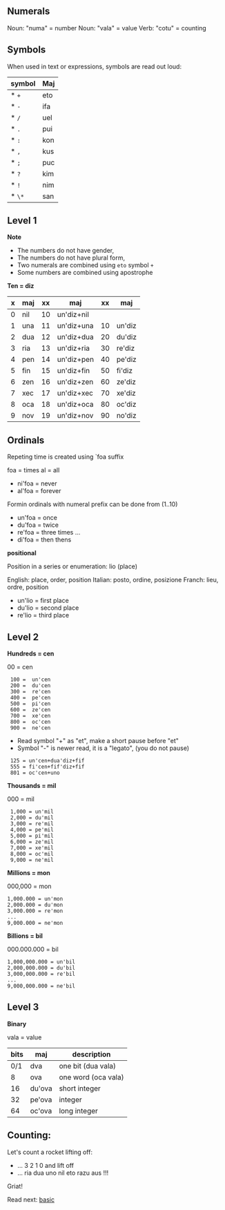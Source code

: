 ## Numerals 

Noun: "numa" = number
Noun: "vala" = value
Verb: "cotu" = counting

## Symbols

When used in text or expressions, symbols are read out loud:

symbol | Maj
-------|---------------------------
* `+`  | eto
* `-`  | ifa
* `/`  | uel
* `.`  | pui
* `:`  | kon
* `,`  | kus
* `;`  | puc
* `?`  | kim
* `!`  | nim
* `\*` | san

## Level 1

**Note** 

* The numbers do not have gender,
* The numbers do not have plural form,
* Two numerals are combined using `eto` symbol `+`
* Some numbers are combined using apostrophe 

**Ten = diz** 

x | maj  | xx | maj           | xx | maj     |
--|------|----|---------------|----|---------|
0 | nil  | 10 | un'diz+nil    |    |         |
1 | una  | 11 | un'diz+una    | 10 | un'diz  |
2 | dua  | 12 | un'diz+dua    | 20 | du'diz  |
3 | ria  | 13 | un'diz+ria    | 30 | re'diz  |
4 | pen  | 14 | un'diz+pen    | 40 | pe'diz  |
5 | fin  | 15 | un'diz+fin    | 50 | fi'diz  |
6 | zen  | 16 | un'diz+zen    | 60 | ze'diz  |
7 | xec  | 17 | un'diz+xec    | 70 | xe'diz  |
8 | oca  | 18 | un'diz+oca    | 80 | oc'diz  |
9 | nov  | 19 | un'diz+nov    | 90 | no'diz  | 
           
## Ordinals
         
Repeting time is created using `foa suffix

foa  = times
al   = all

* ni'foa = never
* al'foa = forever

Formin ordinals with numeral prefix can be done from (1..10)

* un'foa = once
* du'foa = twice
* re'foa = three times
...
* di'foa = then thens
          
**positional**

Position in a series or enumeration: lio (place)

English: place, order, position
Italian: posto, ordine, posizione
Franch:  lieu,  ordre, position

* un'lio = first place
* du'lio = second place
* re'lio = third place

## Level 2

**Hundreds = cen**

00 =  cen

```
 100 =  un'cen
 200 =  du'cen
 300 =  re'cen
 400 =  pe'cen
 500 =  pi'cen
 600 =  ze'cen
 700 =  xe'cen
 800 =  oc'cen
 900 =  ne'cen
```

* Read symbol "+" as "et", make a short pause before "et"
* Symbol "-" is newer read, it is a "legato", (you do not pause)

```
 125 = un'cen+dua'diz+fif
 555 = fi'cen+fif'diz+fif
 801 = oc'cen+uno
```

**Thousands = mil**

000 = mil

``` 
 1,000 = un'mil
 2,000 = du'mil
 3,000 = re'mil
 4,000 = pe'mil
 5,000 = pi'mil
 6,000 = ze'mil
 7,000 = xe'mil
 8,000 = oc'mil
 9,000 = ne'mil
```

**Millions  = mon**

000,000  = mon

```
1,000.000 = un'mon
2,000.000 = du'mon
3,000.000 = re'mon
...
9,000.000 = ne'mon
```

**Billions = bil**

000.000.000   = bil

```
1,000,000.000 = un'bil
2,000,000.000 = du'bil
3,000,000.000 = re'bil
...
9,000,000.000 = ne'bil
```

## Level 3

**Binary**

vala = value

bits| maj      | description
----|----------|----------------------
0/1 | dva      | one bit  (dua vala)
8   | ova      | one word (oca vala)
16  | du'ova   | short integer
32  | pe'ova   | integer
64  | oc'ova   | long integer

## Counting:

Let's count a rocket lifting off:

* ... 3 2 1 0 and lift off
* ... ria dua uno nil eto razu aus !!! 

Griat!

Read next: [basic](basic.md)